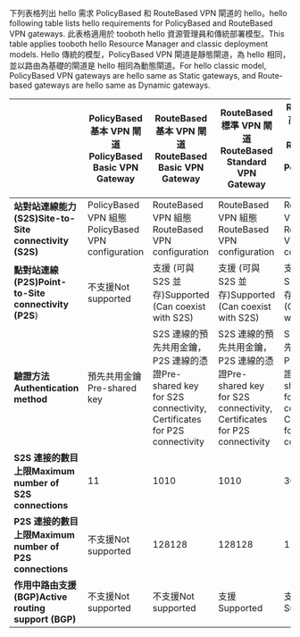 <span data-ttu-id="03726-101">下列表格列出 hello 需求 PolicyBased 和 RouteBased VPN 閘道的 hello。</span><span class="sxs-lookup"><span data-stu-id="03726-101">hello following table lists hello requirements for PolicyBased and RouteBased VPN gateways.</span></span> <span data-ttu-id="03726-102">此表格適用於 tooboth hello 資源管理員和傳統部署模型。</span><span class="sxs-lookup"><span data-stu-id="03726-102">This table applies tooboth hello Resource Manager and classic deployment models.</span></span> <span data-ttu-id="03726-103">Hello 傳統的模型，PolicyBased VPN 閘道是靜態閘道，為 hello 相同，並以路由為基礎的閘道是 hello 相同為動態閘道。</span><span class="sxs-lookup"><span data-stu-id="03726-103">For hello classic model, PolicyBased VPN gateways are hello same as Static gateways, and Route-based gateways are hello same as Dynamic gateways.</span></span>

|  | <span data-ttu-id="03726-104">**PolicyBased 基本 VPN 閘道**</span><span class="sxs-lookup"><span data-stu-id="03726-104">**PolicyBased Basic VPN Gateway**</span></span> | <span data-ttu-id="03726-105">**RouteBased 基本 VPN 閘道**</span><span class="sxs-lookup"><span data-stu-id="03726-105">**RouteBased Basic VPN Gateway**</span></span> | <span data-ttu-id="03726-106">**RouteBased 標準 VPN 閘道**</span><span class="sxs-lookup"><span data-stu-id="03726-106">**RouteBased Standard VPN Gateway**</span></span> | <span data-ttu-id="03726-107">**RouteBased 高效能 VPN 閘道**</span><span class="sxs-lookup"><span data-stu-id="03726-107">**RouteBased High Performance VPN Gateway**</span></span> |
| --- | --- | --- | --- | --- |
| <span data-ttu-id="03726-108">**站對站連線能力 (S2S)**</span><span class="sxs-lookup"><span data-stu-id="03726-108">**Site-to-Site connectivity   (S2S)**</span></span> |<span data-ttu-id="03726-109">PolicyBased VPN 組態</span><span class="sxs-lookup"><span data-stu-id="03726-109">PolicyBased VPN configuration</span></span> |<span data-ttu-id="03726-110">RouteBased VPN 組態</span><span class="sxs-lookup"><span data-stu-id="03726-110">RouteBased VPN configuration</span></span> |<span data-ttu-id="03726-111">RouteBased VPN 組態</span><span class="sxs-lookup"><span data-stu-id="03726-111">RouteBased VPN configuration</span></span> |<span data-ttu-id="03726-112">RouteBased VPN 組態</span><span class="sxs-lookup"><span data-stu-id="03726-112">RouteBased VPN configuration</span></span> |
| <span data-ttu-id="03726-113">**點對站連線 (P2S)**</span><span class="sxs-lookup"><span data-stu-id="03726-113">**Point-to-Site connectivity (P2S**)</span></span> |<span data-ttu-id="03726-114">不支援</span><span class="sxs-lookup"><span data-stu-id="03726-114">Not supported</span></span> |<span data-ttu-id="03726-115">支援 (可與 S2S 並存)</span><span class="sxs-lookup"><span data-stu-id="03726-115">Supported (Can coexist with S2S)</span></span> |<span data-ttu-id="03726-116">支援 (可與 S2S 並存)</span><span class="sxs-lookup"><span data-stu-id="03726-116">Supported (Can coexist with S2S)</span></span> |<span data-ttu-id="03726-117">支援 (可與 S2S 並存)</span><span class="sxs-lookup"><span data-stu-id="03726-117">Supported (Can coexist with S2S)</span></span> |
| <span data-ttu-id="03726-118">**驗證方法**</span><span class="sxs-lookup"><span data-stu-id="03726-118">**Authentication method**</span></span> |<span data-ttu-id="03726-119">預先共用金鑰</span><span class="sxs-lookup"><span data-stu-id="03726-119">Pre-shared key</span></span> |<span data-ttu-id="03726-120">S2S 連線的預先共用金鑰，P2S 連線的憑證</span><span class="sxs-lookup"><span data-stu-id="03726-120">Pre-shared key for S2S connectivity, Certificates for P2S connectivity</span></span> |<span data-ttu-id="03726-121">S2S 連線的預先共用金鑰，P2S 連線的憑證</span><span class="sxs-lookup"><span data-stu-id="03726-121">Pre-shared key for S2S connectivity, Certificates for P2S connectivity</span></span> |<span data-ttu-id="03726-122">S2S 連線的預先共用金鑰，P2S 連線的憑證</span><span class="sxs-lookup"><span data-stu-id="03726-122">Pre-shared key for S2S connectivity, Certificates for P2S connectivity</span></span> |
| <span data-ttu-id="03726-123">**S2S 連接的數目上限**</span><span class="sxs-lookup"><span data-stu-id="03726-123">**Maximum number of S2S connections**</span></span> |<span data-ttu-id="03726-124">1</span><span class="sxs-lookup"><span data-stu-id="03726-124">1</span></span> |<span data-ttu-id="03726-125">10</span><span class="sxs-lookup"><span data-stu-id="03726-125">10</span></span> |<span data-ttu-id="03726-126">10</span><span class="sxs-lookup"><span data-stu-id="03726-126">10</span></span> |<span data-ttu-id="03726-127">30</span><span class="sxs-lookup"><span data-stu-id="03726-127">30</span></span> |
| <span data-ttu-id="03726-128">**P2S 連接的數目上限**</span><span class="sxs-lookup"><span data-stu-id="03726-128">**Maximum number of P2S connections**</span></span> |<span data-ttu-id="03726-129">不支援</span><span class="sxs-lookup"><span data-stu-id="03726-129">Not supported</span></span> |<span data-ttu-id="03726-130">128</span><span class="sxs-lookup"><span data-stu-id="03726-130">128</span></span> |<span data-ttu-id="03726-131">128</span><span class="sxs-lookup"><span data-stu-id="03726-131">128</span></span> |<span data-ttu-id="03726-132">128</span><span class="sxs-lookup"><span data-stu-id="03726-132">128</span></span> |
| <span data-ttu-id="03726-133">**作用中路由支援 (BGP)**</span><span class="sxs-lookup"><span data-stu-id="03726-133">**Active routing support (BGP)**</span></span> |<span data-ttu-id="03726-134">不支援</span><span class="sxs-lookup"><span data-stu-id="03726-134">Not supported</span></span> |<span data-ttu-id="03726-135">不支援</span><span class="sxs-lookup"><span data-stu-id="03726-135">Not supported</span></span> |<span data-ttu-id="03726-136">支援</span><span class="sxs-lookup"><span data-stu-id="03726-136">Supported</span></span> |<span data-ttu-id="03726-137">支援</span><span class="sxs-lookup"><span data-stu-id="03726-137">Supported</span></span> |

